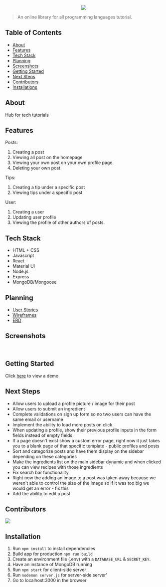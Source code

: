 <p align="center">
<img src="https://64.media.tumblr.com/ecb4fe8e5932045d4b2d5b54004a575a/451f3ea27689b55a-63/s500x750/8b7026a59fe0e7b0c18f41598a9e521cf0c4f8c2.png"/>
</p>

> An online library for all programming languages tutorial. 

## Table of Contents
- [About](#about)
- [Features](#features)
- [Tech Stack](#tech-stack)
- [Planning](#planning)
- [Screenshots](#screenshots)
- [Getting Started](#getting-started)
- [Next Steps](#next-steps)
- [Contributors](#contributors)
- [Installations](#installation)

## About 
Hub for tech tutorials 

## Features

Posts:
1. Creating a post
2. Viewing all post on the homepage
3. Viewing your own post on your own profile page.
4. Deleting your own post

Tips:
1. Creating a tip under a specific post
2. Viewing tips under a specific post

User:
1. Creating a user
2. Updating user profile
3. Viewing the profile of other authors of posts.

## Tech Stack
- HTML + CSS
- Javascript
- React
- Material UI
- Node.js
- Express
- MongoDB/Mongoose

## Planning

- [User Stories](https://trello.com/b/QSFe0eSf/project-4)
- [Wireframes](https://app.diagrams.net/#Htiffbouchard%2FChef.dev%2Fmaster%2FWireframe%20-%20Chef.Dev.drawio)
- [ERD](https://app.diagrams.net/#Hdaronefrancis%2Fchef.dev%2Fmaster%2FERDs.drawio)

## Screenshots
<img src="" caption=""/>
<img src="" caption=""/>
<img src="" caption=""/>
<img src="" caption=""/>

## Getting Started 
Click [here](https://.herokuapp.com/) to view a demo 


## Next Steps

- Allow users to upload a profile picture / image for their post
- Allow users to submit an ingredient
- Complete validations on sign up form so no two users can have the same email or username
- Implement the ability to load more posts on click 
- When updating a profile, show their previous profile inputs in the form fields instead of empty fields
- If a page doesn't exist show a custom error page, right now it just takes you to a blank page of that specific template - public profiles and posts 
- Sort and categorize posts and have them display on the sidebar depending on these categories
- Make the ingredients list on the main sidebar dynamic and when clicked you can view recipes with those ingredients
- Fix search bar functionality
- Right now the adding an image to a post was taken away because we weren't able to control the size of the image so if it was too big we would get an error - fix this
- Add the ability to edit a post

## Contributors
<a href="https://github.com/daronefrancis/chef.dev/graphs/contributors">
  <img src="https://contributors-img.web.app/image?repo=daronefrancis/chef.dev" />
</a>

## Installation

1. Run ``npm install`` to install dependencies 
2. Build app for production ``npm run build``
3. Create an environment file (.env) with a `DATABASE_URL` & `SECRET_KEY`.
4. Have an instance of MongoDB running
5. Run `npm start` for client-side server
6. Run `nodemon server.js` for server-side server'
7. Go to localhost:3000 in the browser

